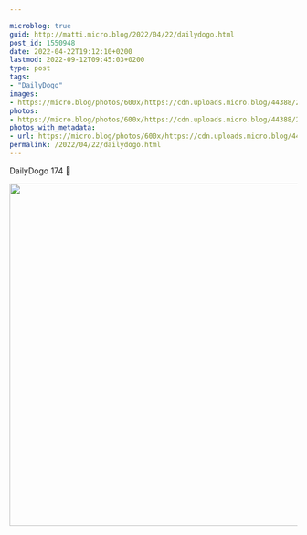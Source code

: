 ```yaml
---

microblog: true
guid: http://matti.micro.blog/2022/04/22/dailydogo.html
post_id: 1550948
date: 2022-04-22T19:12:10+0200
lastmod: 2022-09-12T09:45:03+0200
type: post
tags:
- "DailyDogo"
images:
- https://micro.blog/photos/600x/https://cdn.uploads.micro.blog/44388/2022/ad4e639273.jpg
photos:
- https://micro.blog/photos/600x/https://cdn.uploads.micro.blog/44388/2022/ad4e639273.jpg
photos_with_metadata:
- url: https://micro.blog/photos/600x/https://cdn.uploads.micro.blog/44388/2022/ad4e639273.jpg
permalink: /2022/04/22/dailydogo.html
---
```

DailyDogo 174 🐶

<img src="/media/uploads/2022/ad4e639273.jpg" width="600" height="600" alt="" />
